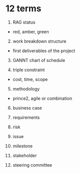 # 12 terms

1. RAG status
  - red, amber, green

2. work breakdown structure
  - first deliverables of the project

3. GANNT chart of schedule

4. triple constraint
  - cost, time, scope

5. methodology
  - prince2, agile or combination

6. business case

7. requirements

8. risk

9. issue

10. milestone

11. stakeholder

12. steering committee
